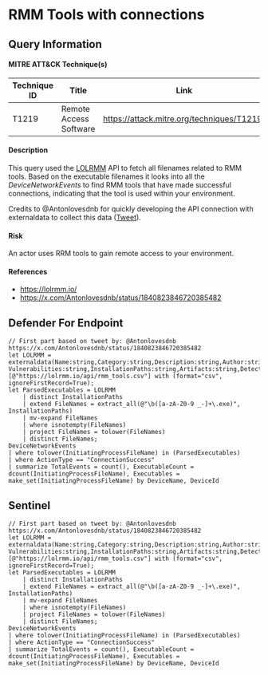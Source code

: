 # RMM Tools with connections

## Query Information

#### MITRE ATT&CK Technique(s)

| Technique ID | Title    | Link    |
| ---  | --- | --- |
| T1219 | Remote Access Software | https://attack.mitre.org/techniques/T1219/ |

#### Description
This query used the [LOLRMM](https://lolrmm.io/) API to fetch all filenames related to RMM tools. Based on the executable filenames it looks into all the *DeviceNetworkEvents* to find RMM tools that have made successful connections, indicating that the tool is used within your environment.

Credits to @Antonlovesdnb for quickly developing the API connection with externaldata to collect this data ([Tweet](https://x.com/Antonlovesdnb/status/1840823846720385482)).

#### Risk
An actor uses RRM tools to gain remote access to your environment.

#### References
- https://lolrmm.io/
- https://x.com/Antonlovesdnb/status/1840823846720385482

## Defender For Endpoint
```KQL
// First part based on tweet by: @Antonlovesdnb https://x.com/Antonlovesdnb/status/1840823846720385482
let LOLRMM = externaldata(Name:string,Category:string,Description:string,Author:string,Date:datetime,LastModified:datetime,Website:string,Filename:string,OriginalFileName:string,PEDescription:string,Product:string,Privileges:string,Free:string,Verification:string,SupportedOS:string,Capabilities:string,
Vulnerabilities:string,InstallationPaths:string,Artifacts:string,Detections:string,References:string,Acknowledgement:string)[@"https://lolrmm.io/api/rmm_tools.csv"] with (format="csv", ignoreFirstRecord=True);
let ParsedExecutables = LOLRMM
    | distinct InstallationPaths
    | extend FileNames = extract_all(@"\b([a-zA-Z0-9 _-]+\.exe)", InstallationPaths)
    | mv-expand FileNames
    | where isnotempty(FileNames)
    | project FileNames = tolower(FileNames)
    | distinct FileNames;
DeviceNetworkEvents
| where tolower(InitiatingProcessFileName) in (ParsedExecutables)
| where ActionType == "ConnectionSuccess"
| summarize TotalEvents = count(), ExecutableCount = dcount(InitiatingProcessFileName), Executables = make_set(InitiatingProcessFileName) by DeviceName, DeviceId
```
## Sentinel
```KQL
// First part based on tweet by: @Antonlovesdnb https://x.com/Antonlovesdnb/status/1840823846720385482
let LOLRMM = externaldata(Name:string,Category:string,Description:string,Author:string,Date:datetime,LastModified:datetime,Website:string,Filename:string,OriginalFileName:string,PEDescription:string,Product:string,Privileges:string,Free:string,Verification:string,SupportedOS:string,Capabilities:string,
Vulnerabilities:string,InstallationPaths:string,Artifacts:string,Detections:string,References:string,Acknowledgement:string)[@"https://lolrmm.io/api/rmm_tools.csv"] with (format="csv", ignoreFirstRecord=True);
let ParsedExecutables = LOLRMM
    | distinct InstallationPaths
    | extend FileNames = extract_all(@"\b([a-zA-Z0-9 _-]+\.exe)", InstallationPaths)
    | mv-expand FileNames
    | where isnotempty(FileNames)
    | project FileNames = tolower(FileNames)
    | distinct FileNames;
DeviceNetworkEvents
| where tolower(InitiatingProcessFileName) in (ParsedExecutables)
| where ActionType == "ConnectionSuccess"
| summarize TotalEvents = count(), ExecutableCount = dcount(InitiatingProcessFileName), Executables = make_set(InitiatingProcessFileName) by DeviceName, DeviceId
```

